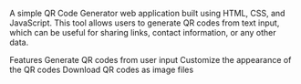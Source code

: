 A simple QR Code Generator web application built using HTML, CSS, and JavaScript. 
This tool allows users to generate QR codes from text input, which can be useful for sharing links, contact information, or any other data.

Features
Generate QR codes from user input
Customize the appearance of the QR codes
Download QR codes as image files
